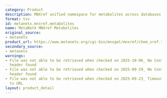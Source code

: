```yaml
---
category: Product
description: MNXref unified namespace for metabolites across databases
format: tsv
id: metanetx.mnxref.metabolites
name: MetaNetX MNXref Metabolites
original_source:
- metanetx
product_url: https://www.metanetx.org/cgi-bin/mnxget/mnxref/chem_xref.tsv
secondary_source:
- metanetx
warnings:
- File was not able to be retrieved when checked on 2025-10-06_ No Content-Length
  header found
- File was not able to be retrieved when checked on 2025-09-29_ No Content-Length
  header found
- File was not able to be retrieved when checked on 2025-09-23_ Timeout connecting
  to URL
layout: product_detail
---
```

